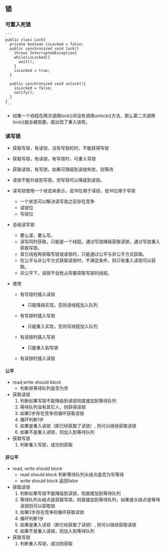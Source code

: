## 锁

### 可重入死锁
    ```
    public class Lock{
      private boolean isLocked = false;
      public synchronized void lock()
        throws InterruptedException{
        while(isLocked){
          wait();
        }
        isLocked = true;
      }
    
      public synchronized void unlock(){
        isLocked = false;
        notify();
      }
    }
    ```
 + 如果一个线程在两次调用lock()间没有调用unlock()方法，那么第二次调用lock()就会被阻塞，就出现了重入锁死。
 
 
 
###  读写锁
 * 获取写锁，有读锁，没有写锁的时，不能获得写锁
 * 获取写锁，有读锁，有写锁时，可重入写锁
 * 获取读锁，有写锁，如果可降级到读锁失败，则等待
 * 读锁不能升级到写锁，但写锁可以降级到读锁。
 * 读写锁使用一个状态来表示，高16位用于读锁，低16位用于写锁
   + 一个状态可以解决读写锁之前存在竞争
   + 读锁位
   + 写锁位
 * 总结读写锁
   + 要么读，要么写。
   + 读写同时获取，只能是一个线程。通过写锁降级获取读锁，通过写锁重入获取写锁。
   + 其它线程再获取写锁或读锁时，只能通过公平与非公平方式获取。
   + 在公平与非公平方式获取读锁时，不满足条件，则只有重入读锁可以获取。
   + 非公平下，读锁不会抢占将要获取写锁的线程。
   
 * 使用
   + 有写锁时插入读锁
     - 只能降级实现，否则读线程加入队列
   + 有写锁时插入写锁
     - 只能重入实现，否则写线程加入队列
     
   + 有读锁时插入写锁
     - 只能重入到写锁
   + 有读锁时插入读锁
     
#### 公平
 * read,write should block 
   + 判断锁等待队列是否为空
 * 获取读锁
   1. 判断如果写锁不能降级到读锁则直接加到等待队列
   2. 等待队列没有其它人，则获得读锁
   3. 如果2步存在竞争则循环获取读锁
   4. 循环判断1步
   5. 如果是重入读锁（即已经获取了读锁）, 则可以继续获取读锁
   6. 如果不是重入读锁，则加入到等待队列
 * 获取写锁
   1. 判断重入写锁，成功则获取
   
 
#### 非公平
 * read, write should block
   + read should block 判断等待队列头结点是否为写等待
   + write should block 返回false
 * 获取读锁
   1. 判断如果写锁不能降级到读锁，则直接加到等待队列
   2. 等待队列头结点是获取写锁，则直接加到等待队列，如果是头结点是等待读锁则可以获取锁
   3. 如果2步存在竞争则循环获取读锁
   4. 循环判断1步
   5. 如果是重入读锁（即已经获取了读锁）, 则可以继续获取读锁
   6. 如果不是重入读锁，则加入到等待队列
 * 获取写锁
    1. 判断重入写锁，成功则获取